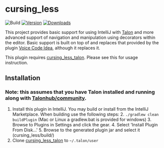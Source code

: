 # cursing_less

![Build](https://github.com/msedgren/cursing_less/workflows/Build/badge.svg)
[![Version](https://img.shields.io/jetbrains/plugin/v/27057.svg)](https://plugins.jetbrains.com/plugin/27057)
[![Downloads](https://img.shields.io/jetbrains/plugin/d/27057.svg)](https://plugins.jetbrains.com/plugin/27057)

<!-- Plugin description -->
This project provides basic support for using IntelliJ with [Talon](https://talonvoice.com/) and more advanced support
of navigation and manipulation using decorators within the editor. Basic support is built on top of and replaces that provided by the
plugin [Voice Code Idea](https://github.com/anonfunc/intellij-voicecode), although it replaces it.

This plugin requires [cursing_less_talon](https://github.com/msedgren/cursing_less_talon).
Please see this for usage instruction.
<!-- Plugin description end -->
## Installation

### Note: this assumes that you have Talon installed and running along with [Talonhub/community](https://github.com/talonhub/community).
1. Install this plugin in IntelliJ. You may build or install from 
the IntelliJ Marketplace. When building use the following steps:
   2. `./gradlew clean buildPlugin` (Mac or Linux a gradlew.bat is provided for windows)
   3. Browse to Plugins in Settings and click the gear.
   4. Select 'Install Plugin From Disk...'
   5. Browse to the generated plugin jar and select it (cursing_less/build/)
2. Clone [cursing_less_talon](https://github.com/msedgren/cursing_less_talon) to `~/.talon/user`  

